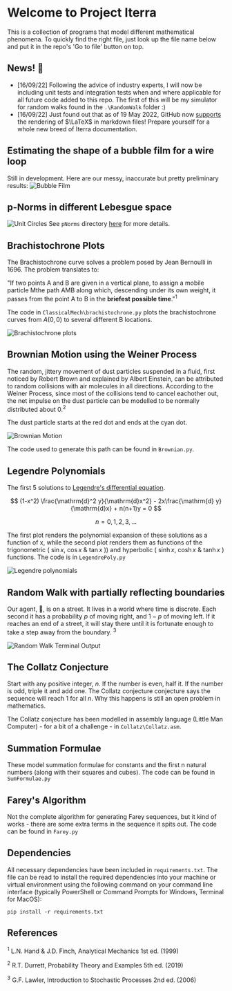 # Welcome to Project Iterra

This is a collection of programs that model different mathematical phenomena. To quickly find the right file, just look up the file name below and put it in the repo's 'Go to file' button on top.

## News! 📰
* [16/09/22] Following the advice of industry experts, I will now be including unit tests and integration tests when and where applicable for all future code added to this repo. The first of this will be my simulator for random walks found in the `.\RandomWalk` folder :)
* [16/09/22] Just found out that as of 19 May 2022, GitHub now [supports](https://github.blog/2022-05-19-math-support-in-markdown/) the rendering of $\LaTeX$ in markdown files! Prepare yourself for a whole new breed of Iterra documentation.

## Estimating the shape of a bubble film for a wire loop
Still in development. Here are our messy, inaccurate but pretty preliminary results:
![Bubble Film](./images/Film.png)

## p-Norms in different Lebesgue space
![Unit Circles](./images/UnitCircles.png)
See `pNorms` directory [here](pNorms) for more details.


## Brachistochrone Plots
The Brachistochrone curve solves a problem posed by Jean Bernoulli in 1696. The problem translates to:

"If two points A and B are given in a vertical plane, to assign a mobile particle Mthe path AMB along which, descending under
its own weight, it passes from the point A to B in the **briefest possible time**."<sup>1</sup>

The code in `ClassicalMech\brachistochrone.py` plots the brachistochrone curves from $A(0,0)$ to several different B locations.

![Brachistochrone plots](./images/Brach.png)

## Brownian Motion using the Weiner Process
The random, jittery movement of dust particles suspended in a fluid, first noticed by Robert Brown and explained by Albert Einstein, can be attributed to random collisions with air molecules in all directions. According to the Weiner Process, since most of the collisions tend to cancel eachother out, the net impulse on the dust particle can be modelled to be normally distributed about $0$.<sup>2</sup>

The dust particle starts at the red dot and ends at the cyan dot.

![Brownian Motion](./images/brownian.gif)

The code used to generate this path can be found in `Brownian.py`.

## Legendre Polynomials
The first 5 solutions to [Legendre's differential equation](https://en.wikipedia.org/wiki/Legendre_polynomials#Definition_via_differential_equation).

$$
    (1-x^2) \frac{\mathrm{d}^2 y}{\mathrm{d}x^2} - 2x\frac{\mathrm{d} y}{\mathrm{d}x} + n(n+1)y = 0
$$

$$
    n =0, 1,2, 3, ... 
$$

The first plot renders the polynomial expansion of these solutions as a function of x, while the second plot renders them as functions of the trigonometric ( $\sin x$, $\cos x$ & $\tan x$ )) and hyperbolic ( $\sinh x$, $\cosh x$ & $\tanh x$ ) functions. The code is in `LegendrePoly.py`

![Legendre polynomials](./images/LegPoly.png)


## Random Walk with partially reflecting boundaries
Our agent, 🤑, is on a street. It lives in a world where time is discrete. Each second it has a probability $p$ of moving right, and $1-p$ of moving left. If it reaches an end of a street, it will stay there until it is fortunate enough to take a step away from the boundary.
<sup>3</sup>

![Random Walk Terminal Output](./images/RandomWalk_terminal.jpg)

## The Collatz Conjecture
Start with any positive integer, $n$. If the number is even, half it. If the number is odd, triple it and add one. The Collatz conjecture conjecture says the sequence will reach 1 for all $n$. Why this happens is still an open problem in mathematics.

The Collatz conjecture has been modelled in assembly language (Little Man Computer) - for a bit of a challenge - in `Collatz\Collatz.asm`.

## Summation Formulae
These model summation formulae for constants and the first n natural numbers (along with their squares and cubes). The code can be found in `SumFormulae.py`

## Farey's Algorithm
Not the complete algorithm for generating Farey sequences, but it kind of works - there are some extra terms in the sequence it spits out. The code can be found in `Farey.py`

## Dependencies
All necessary dependencies have been included in `requirements.txt`. The file can be read to install the required dependencies into your machine or virtual environment using the following command on your command line interface (typically PowerShell or Command Prompts for Windows, Terminal for MacOS):

`pip install -r requirements.txt`

## References
<sup>1</sup> L.N. Hand & J.D. Finch, Analytical Mechanics 1st ed. (1999)

<sup>2</sup> R.T. Durrett, Probability Theory and Examples 5th ed. (2019)

<sup>3</sup> G.F. Lawler, Introduction to Stochastic Processes 2nd ed. (2006)

